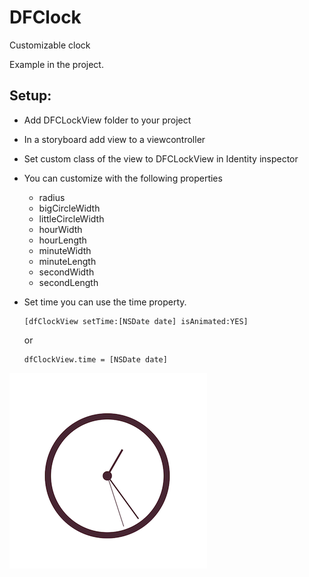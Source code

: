 DFClock
=======

Customizable clock

Example in the project. 

Setup:
-------------------
 - Add DFCLockView folder to your project
 - In a storyboard add view to a viewcontroller
 - Set custom class of the view to DFCLockView in Identity inspector
 - You can customize with the following properties
    - radius
    - bigCircleWidth
    - littleCircleWidth
    - hourWidth
    - hourLength
    - minuteWidth
    - minuteLength
    - secondWidth
    - secondLength

- Set time you can use the time property. 
  ```
  [dfClockView setTime:[NSDate date] isAnimated:YES]
  ```
  or
  ```
  dfClockView.time = [NSDate date]
  ```


![Alt text](DFClock/Resources/DFClockSample.png "Sample")
